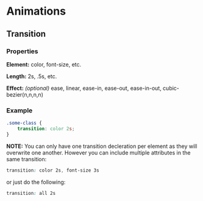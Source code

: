 # Animations

## Transition

### Properties

**Element:** color, font-size, etc.

**Length:** 2s, .5s, etc.

**Effect:** _(optional)_ ease, linear, ease-in, ease-out, ease-in-out, cubic-bezier(n,n,n,n)

### Example

```css
.some-class {
    transition: color 2s;
}
```

**NOTE:** You can only have one transition decleration per element as they will overwrite one another. However you can include multiple attributes in the same transition:

```css
transition: color 2s, font-size 3s
```

or just do the following:

```css
transition: all 2s
```

